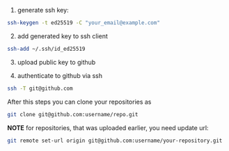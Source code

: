 1. generate ssh key:

```bash
ssh-keygen -t ed25519 -C "your_email@example.com"
```

2. add generated key to ssh client

```bash
ssh-add ~/.ssh/id_ed25519
```

3. upload public key to github

4. authenticate to github via ssh

```bash
ssh -T git@github.com
```


After this steps you can clone your repositories as

```bash
git clone git@github.com:username/repo.git
```

__NOTE__ for repositories, that was uploaded earlier, you need update url:

```bash
git remote set-url origin git@github.com:username/your-repository.git
```
